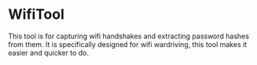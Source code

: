 # WifiTool
This tool is for capturing wifi handshakes and extracting password hashes from them. It is specifically designed for wifi wardriving, this tool makes it easier and quicker to do.
